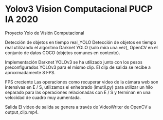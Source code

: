 # Yolov3 Vision Computacional PUCP IA 2020
Proyecto Yolo de Visión Computacional

Detección de objetos en tiempo real_YOLO
Detección de objetos en tiempo real utilizando el algoritmo Darknet YOLO (solo mira una vez), OpenCV en el conjunto de datos COCO (objetos comunes en contexto).

Implementación
Darknet YOLOv3 se ha utilizado junto con los pesos preconfigurados YOLOv3 para el mismo clip. El clip de salida se recibe a aproximadamente 8 FPS.

FPS creciente
Las operaciones como recuperar video de la cámara web son intensivas en E / S, utilizamos el enhebrado (imutil.py) para utilizar un hilo separado para las operaciones relacionadas con E / S y terminan en una velocidad de cuadro muy aumentada.

Salida
El video de salida se genera a través de VideoWriter de OpenCV a output_clip.mp4.

